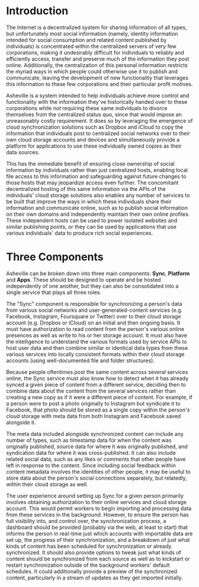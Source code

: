 # Introduction

The Internet is a decentralized system for sharing information of all
types, but unfortunately most social information (namely, identity
information intended for social consumption and related content
published by individuals) is concentrated within the centralized servers
of very few corporations, making it undesirably difficult for
individuals to reliably and efficiently access, transfer and preserve
much of the information they post online. Additionally, the
centralization of this personal information restricts the myriad ways in
which people could otherwise use it to publish and communicate, leaving
the development of new functionality that leverages this information to
these few corporations and their particular profit motives.

Asheville is a system intended to help individuals achieve more control
and functionality with the information they've historically handed over
to these corporations while *not* requiring these same individuals to
divorce themselves from the centralized status quo, since that would
impose an unreasonably costly requirement. It does so by leveraging the
emergence of cloud synchronization solutions such as Dropbox and iCloud
to copy the information that individuals post to centralized social
networks over to their own cloud storage accounts and devices and
simultaneously provide a platform for applications to use these
individually owned copies as their data sources.

This has the immediate benefit of ensuring close ownership of social
information by individuals rather than just centralized hosts, enabling
local file access to this information and safeguarding against future
changes to those hosts that may jeopardize access even further. The
concomitant decentralized hosting of this same information via the APIs
of the individuals' cloud storage solutions also enables any number of
services to be built that improve the ways in which these individuals
share their information and communicate online, such as to publish
social information on their own domains and independently maintain their
own online profiles. These independent hosts can be used to power
isolated websites and similar publishing points, or they can be used by
applications that use various individuals' data to produce rich social
experiences.

# Three Components

Asheville can be broken down into three main components: **Sync**,
**Platform** and **Apps**. These should be designed to operate and be
hosted independently of one another, but they can also be consolidated
into a single service that plays all three roles.

The "Sync" component is responsible for synchronizing a person's data
from various social networks and user-generated-content services (e.g.
Facebook, Instagram, Foursquare or Twitter) over to their cloud storage
account (e.g. Dropbox or iCloud) on an initial and then ongoing basis.
It must have authorization to read content from the person's various
online presences as well as write to his or her storage account. It must
also have the intelligence to understand the various formats used by
service APIs to host user data and then combine similar or identical
data types from these various services into locally consistent formats
within their cloud storage accounts (using well-documented file and
folder structures).

Because people oftentimes post the same content across several services
online, the Sync service must also know how to detect when it has
already synced a given piece of content from a different service,
deciding then to combine data about the content from the several
services rather than creating a new copy as if it were a different piece
of content. For example, if a person were to post a photo originally to
Instagram but syndicate it to Facebook, that photo should be stored as a
single copy within the person's cloud storage with meta data from both
Instagram and Facebook saved alongside it.

The meta data included alongside synchronized content can include any
number of types, such as timestamp data for when the content was
originally published, source data for where it was originally published,
and syndication data for where it was cross-published. It can also
include related social data, such as any likes or comments that other
people have left in response to the content. Since including social
feedback within content metadata involves the identities of other
people, it may be useful to store data about the person's social
connections separately, but relatedly, within their cloud storage as
well.

The user experience around setting up Sync for a given person primarily
involves obtaining authorization to their online services and cloud
storage account. This would permit workers to begin importing and
processing data from these services in the background. However, to
ensure the person has full visibility into, and control over, the
synchronization process, a dashboard should be provided (probably via
the web, at least to start) that informs the person in real-time just
which accounts with importable data are set up, the progress of their
synchronization, and a breakdown of just what kinds of content has been
scheduled for synchronization or already synchronized. It should also
provide options to tweak just what kinds of content should be
synchronized from each source as well as to kickstart or restart
synchronization outside of the background workers' default schedules. It
could additionally provide a preview of the synchronized content,
particularly in a stream of updates as they get imported initially.

